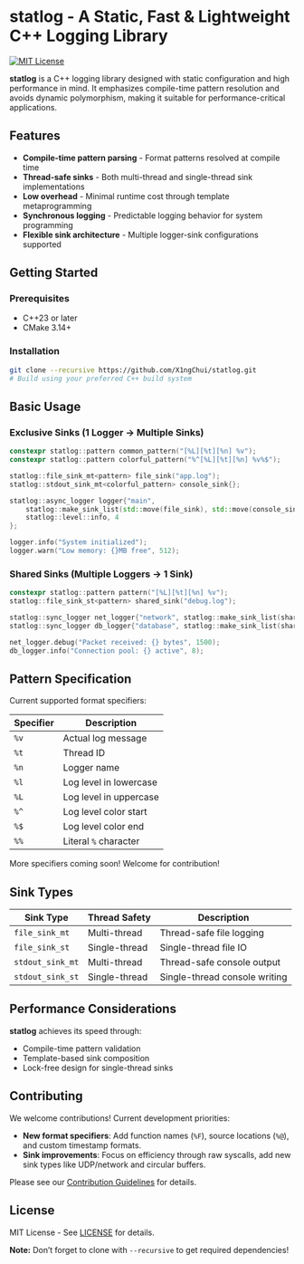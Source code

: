 # statlog - A Static, Fast & Lightweight C++ Logging Library

[![MIT License](https://img.shields.io/badge/license-MIT-blue.svg)](LICENSE)

**statlog** is a C++ logging library designed with static configuration and high performance in mind. It emphasizes compile-time pattern resolution and avoids dynamic polymorphism, making it suitable for performance-critical applications.

## Features

- **Compile-time pattern parsing** - Format patterns resolved at compile time
- **Thread-safe sinks** - Both multi-thread and single-thread sink implementations
- **Low overhead** - Minimal runtime cost through template metaprogramming
- **Synchronous logging** - Predictable logging behavior for system programming
- **Flexible sink architecture** - Multiple logger-sink configurations supported

## Getting Started

### Prerequisites
- C++23 or later
- CMake 3.14+

### Installation

```bash
git clone --recursive https://github.com/X1ngChui/statlog.git
# Build using your preferred C++ build system
```

## Basic Usage

### Exclusive Sinks (1 Logger → Multiple Sinks)

```cpp
constexpr statlog::pattern common_pattern("[%L][%t][%n] %v");
constexpr statlog::pattern colorful_pattern("%^[%L][%t][%n] %v%$");

statlog::file_sink_mt<pattern> file_sink("app.log");
statlog::stdout_sink_mt<colorful_pattern> console_sink{};

statlog::async_logger logger{"main", 
	statlog::make_sink_list(std::move(file_sink), std::move(console_sink)),
	statlog::level::info, 4
};

logger.info("System initialized");
logger.warn("Low memory: {}MB free", 512);
```

### Shared Sinks (Multiple Loggers → 1 Sink)

```cpp
constexpr statlog::pattern pattern("[%L][%t][%n] %v");
statlog::file_sink_st<pattern> shared_sink("debug.log");

statlog::sync_logger net_logger{"network", statlog::make_sink_list(shared_sink)};
statlog::sync_logger db_logger{"database", statlog::make_sink_list(shared_sink)};

net_logger.debug("Packet received: {} bytes", 1500);
db_logger.info("Connection pool: {} active", 8);
```

## Pattern Specification

Current supported format specifiers:

| Specifier | Description             |
|-----------|-------------------------|
| `%v`      | Actual log message      |
| `%t`      | Thread ID               |
| `%n`      | Logger name             |
| `%l`      | Log level in lowercase  |
| `%L`      | Log level in uppercase  |
| `%^`      | Log level color start   |
| `%$`      | Log level color end     |
| `%%`      | Literal `%` character   |


More specifiers coming soon! Welcome for contribution!

## Sink Types

| Sink Type      | Thread Safety | Description                     |
|----------------|----------------|---------------------------------|
| `file_sink_mt` | Multi-thread    | Thread-safe file logging       |
| `file_sink_st` | Single-thread   | Single-thread file IO          |
| `stdout_sink_mt`| Multi-thread   | Thread-safe console output     |
| `stdout_sink_st`| Single-thread  | Single-thread console writing  |

## Performance Considerations

**statlog** achieves its speed through:

- Compile-time pattern validation
- Template-based sink composition
- Lock-free design for single-thread sinks

## Contributing

We welcome contributions! Current development priorities:

- **New format specifiers**: Add function names (`%F`), source locations (`%@`), and custom timestamp formats.
- **Sink improvements**: Focus on efficiency through raw syscalls, add new sink types like UDP/network and circular buffers.

Please see our [Contribution Guidelines](CONTRIBUTING.md) for details.

## License

MIT License - See [LICENSE](LICENSE) for details.

**Note:** Don’t forget to clone with `--recursive` to get required dependencies!




